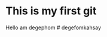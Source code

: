 <Doctype html>
<html>
<head>
</head>
<body>
<h1>This is my first git</h1>
<p1>Hello am degephom</p1>
</body>
</html># degefomkahsay
